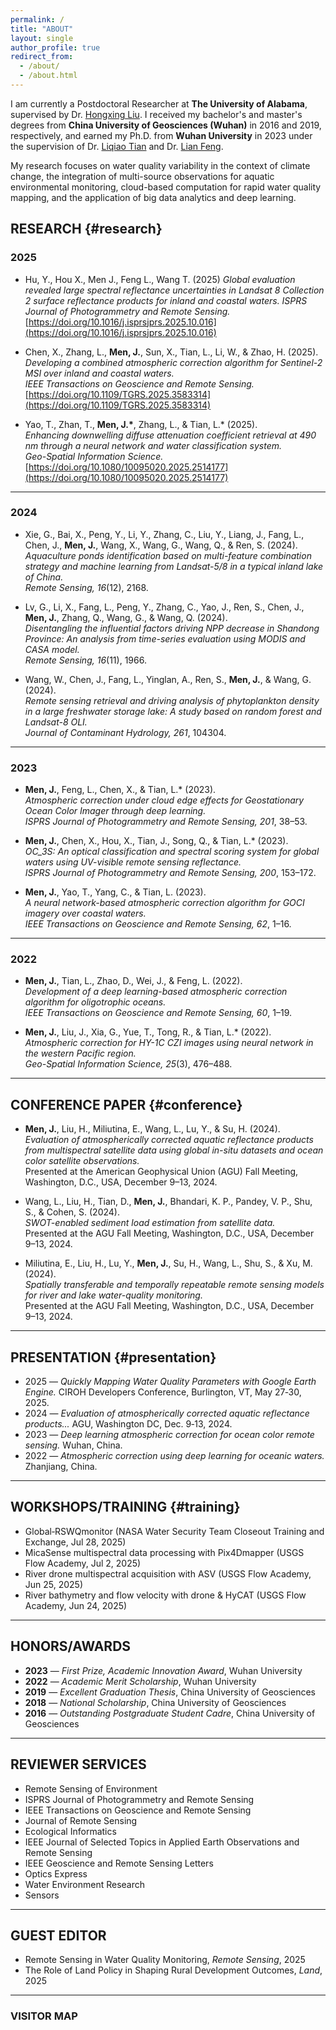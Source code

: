 ```yaml
---
permalink: /
title: "ABOUT"
layout: single
author_profile: true
redirect_from: 
  - /about/
  - /about.html
---
```


I am currently a Postdoctoral Researcher at **The University of Alabama**, supervised by Dr. [Hongxing Liu](https://geography.ua.edu/people/hongxing-liu/). I received my bachelor's and master's degrees from **China University of Geosciences (Wuhan)** in 2016 and 2019, respectively, and earned my Ph.D. from **Wuhan University** in 2023 under the supervision of Dr. [Liqiao Tian](http://www.lmars.whu.edu.cn/prof_web/tianliqiao/researchTeam.html) and Dr. [Lian Feng](https://garslab.com/?page_id=8&lang=zh-hans). 

My research focuses on water quality variability in the context of climate change, the integration of multi-source observations for aquatic environmental monitoring, cloud-based computation for rapid water quality mapping, and the application of big data analytics and deep learning.

## RESEARCH {#research}
### **2025**
- Hu, Y., Hou X., Men J., Feng L., Wang T. (2025)
  *Global evaluation revealed large spectral reflectance uncertainties in Landsat 8 Collection 2 surface reflectance products for inland and coastal waters.*
  *ISPRS Journal of Photogrammetry and Remote Sensing.*
  [https://doi.org/10.1016/j.isprsjprs.2025.10.016](https://doi.org/10.1016/j.isprsjprs.2025.10.016)
  
- Chen, X., Zhang, L., **Men, J.**, Sun, X., Tian, L., Li, W., & Zhao, H. (2025).  
  *Developing a combined atmospheric correction algorithm for Sentinel-2 MSI over inland and coastal waters.*  
  *IEEE Transactions on Geoscience and Remote Sensing.*  
  [https://doi.org/10.1109/TGRS.2025.3583314](https://doi.org/10.1109/TGRS.2025.3583314)

- Yao, T., Zhan, T., **Men, J.\***, Zhang, L., & Tian, L.\* (2025).  
  *Enhancing downwelling diffuse attenuation coefficient retrieval at 490 nm through a neural network and water classification system.*  
  *Geo-Spatial Information Science.*  
  [https://doi.org/10.1080/10095020.2025.2514177](https://doi.org/10.1080/10095020.2025.2514177)

---

### **2024**
- Xie, G., Bai, X., Peng, Y., Li, Y., Zhang, C., Liu, Y., Liang, J., Fang, L., Chen, J., **Men, J.**, Wang, X., Wang, G., Wang, Q., & Ren, S. (2024).  
  *Aquaculture ponds identification based on multi-feature combination strategy and machine learning from Landsat-5/8 in a typical inland lake of China.*  
  *Remote Sensing, 16*(12), 2168.

- Lv, G., Li, X., Fang, L., Peng, Y., Zhang, C., Yao, J., Ren, S., Chen, J., **Men, J.**, Zhang, Q., Wang, G., & Wang, Q. (2024).  
  *Disentangling the influential factors driving NPP decrease in Shandong Province: An analysis from time-series evaluation using MODIS and CASA model.*  
  *Remote Sensing, 16*(11), 1966.

- Wang, W., Chen, J., Fang, L., Yinglan, A., Ren, S., **Men, J.**, & Wang, G. (2024).  
  *Remote sensing retrieval and driving analysis of phytoplankton density in a large freshwater storage lake: A study based on random forest and Landsat-8 OLI.*  
  *Journal of Contaminant Hydrology, 261*, 104304.

---

### **2023**
- **Men, J.**, Feng, L., Chen, X., & Tian, L.\* (2023).  
  *Atmospheric correction under cloud edge effects for Geostationary Ocean Color Imager through deep learning.*  
  *ISPRS Journal of Photogrammetry and Remote Sensing, 201*, 38–53.

- **Men, J.**, Chen, X., Hou, X., Tian, J., Song, Q., & Tian, L.\* (2023).  
  *OC\_3S: An optical classification and spectral scoring system for global waters using UV-visible remote sensing reflectance.*  
  *ISPRS Journal of Photogrammetry and Remote Sensing, 200*, 153–172.

- **Men, J.**, Yao, T., Yang, C., & Tian, L. (2023).  
  *A neural network-based atmospheric correction algorithm for GOCI imagery over coastal waters.*  
  *IEEE Transactions on Geoscience and Remote Sensing, 62*, 1–16.

---

### **2022**
- **Men, J.**, Tian, L., Zhao, D., Wei, J., & Feng, L. (2022).  
  *Development of a deep learning-based atmospheric correction algorithm for oligotrophic oceans.*  
  *IEEE Transactions on Geoscience and Remote Sensing, 60*, 1–19.

- **Men, J.**, Liu, J., Xia, G., Yue, T., Tong, R., & Tian, L.\* (2022).  
  *Atmospheric correction for HY-1C CZI images using neural network in the western Pacific region.*  
  *Geo-Spatial Information Science, 25*(3), 476–488.

---

## CONFERENCE PAPER {#conference}
- **Men, J.**, Liu, H., Miliutina, E., Wang, L., Lu, Y., & Su, H. (2024).  
  *Evaluation of atmospherically corrected aquatic reflectance products from multispectral satellite data using global in-situ datasets and ocean color satellite observations.*  
  Presented at the American Geophysical Union (AGU) Fall Meeting, Washington, D.C., USA, December 9–13, 2024.

- Wang, L., Liu, H., Tian, D., **Men, J.**, Bhandari, K. P., Pandey, V. P., Shu, S., & Cohen, S. (2024).  
  *SWOT-enabled sediment load estimation from satellite data.*  
  Presented at the AGU Fall Meeting, Washington, D.C., USA, December 9–13, 2024.

- Miliutina, E., Liu, H., Lu, Y., **Men, J.**, Su, H., Wang, L., Shu, S., & Xu, M. (2024).  
  *Spatially transferable and temporally repeatable remote sensing models for river and lake water-quality monitoring.*  
  Presented at the AGU Fall Meeting, Washington, D.C., USA, December 9–13, 2024.

---

## PRESENTATION {#presentation}
- 2025 — *Quickly Mapping Water Quality Parameters with Google Earth Engine.* CIROH Developers Conference, Burlington, VT, May 27‑30, 2025.
- 2024 — *Evaluation of atmospherically corrected aquatic reflectance products...* AGU, Washington DC, Dec. 9‑13, 2024.
- 2023 — *Deep learning atmospheric correction for ocean color remote sensing.* Wuhan, China.
- 2022 — *Atmospheric correction using deep learning for oceanic waters.* Zhanjiang, China.

---

## WORKSHOPS/TRAINING {#training}
- Global‑RSWQmonitor (NASA Water Security Team Closeout Training and Exchange, Jul 28, 2025)
- MicaSense multispectral data processing with Pix4Dmapper (USGS Flow Academy, Jul 2, 2025)
- River drone multispectral acquisition with ASV (USGS Flow Academy, Jun 25, 2025)
- River bathymetry and flow velocity with drone & HyCAT (USGS Flow Academy, Jun 24, 2025)

---

## HONORS/AWARDS
- **2023** — *First Prize, Academic Innovation Award*, Wuhan University  
- **2022** — *Academic Merit Scholarship*, Wuhan University  
- **2019** — *Excellent Graduation Thesis*, China University of Geosciences  
- **2018** — *National Scholarship*, China University of Geosciences  
- **2016** — *Outstanding Postgraduate Student Cadre*, China University of Geosciences  

---

## REVIEWER SERVICES
- Remote Sensing of Environment
- ISPRS Journal of Photogrammetry and Remote Sensing
- IEEE Transactions on Geoscience and Remote Sensing 
- Journal of Remote Sensing
- Ecological Informatics
- IEEE Journal of Selected Topics in Applied Earth Observations and Remote Sensing
- IEEE Geoscience and Remote Sensing Letters
- Optics Express
- Water Environment Research
- Sensors

---

## GUEST EDITOR
- Remote Sensing in Water Quality Monitoring, *Remote Sensing*, 2025
- The Role of Land Policy in Shaping Rural Development Outcomes, *Land*, 2025

---

### VISITOR MAP
<div style="text-align:left; margin-top: 1rem;">
  <script type="text/javascript" id="clustrmaps"
          src="//clustrmaps.com/map_v2.js?d=S_BcfnqEHHFLFetUdLEM2o_pLXucxLV_u_Lsn-B9GIU&cl=00cc66&w=a">
  </script>
</div>

